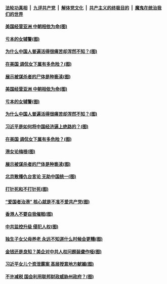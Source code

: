 

####  [法轮功真相](../../../../basic/blob/master/README.md?t=03160001) &nbsp;|&nbsp; [九评共产党](../../../../9ping.md/blob/master/README.md?t=03160001) &nbsp;|&nbsp; [解体党文化](../../../../jtdwh.md/blob/master/README.md?t=03160001)  &nbsp;|&nbsp; [共产主义的终极目的](../../../../gczydzjmd.md/blob/master/README.md?t=03160001) &nbsp;|&nbsp; [魔鬼在统治我们的世界](../../../../mgztzwmdsj.md/blob/master/README.md?t=03160001) 


#### [美国经营亚洲 中朝相依为命(图)](../pages/p4/965573.md?t=03160001) 

#### [亏本的女辅警(图)](../pages/p4/965576.md?t=03160001) 

#### [为什么中国人普遍活得很痛苦却浑然不知？(图)](../pages/p4/965565.md?t=03160001) 

#### [在美国 调侃女下属有多危险？(图)](../pages/p4/965571.md?t=03160001) 

#### [展示被谋杀者的尸体是种亵渎(图)](../pages/p4/965441.md?t=03160001) 



#### [美国经营亚洲 中朝相依为命(图)](../pages/p4/965573.md?t=03160001) 

#### [亏本的女辅警(图)](../pages/p4/965576.md?t=03160001) 

#### [为什么中国人普遍活得很痛苦却浑然不知？(图)](../pages/p4/965565.md?t=03160001) 

#### [习近平是如何将中国经济逼上绝路的？(图)](../pages/p4/965572.md?t=03160001) 

#### [在美国 调侃女下属有多危险？(图)](../pages/p4/965571.md?t=03160001) 


#### [港女论梅根(图)](../pages/p4/965478.md?t=03160001) 

#### [展示被谋杀者的尸体是种亵渎(图)](../pages/p4/965441.md?t=03160001) 

#### [北京散播仇台言论 无助中国统一(图)](../pages/p4/965490.md?t=03160001) 

#### [打针死和不打针死(图)](../pages/p4/965442.md?t=03160001) 

#### [“爱国者治港” 核心就是不准不爱共产党(图)](../pages/p4/965489.md?t=03160001) 

#### [香港人不要自我催眠(图)](../pages/p4/965383.md?t=03160001) 


#### [中共监控升级 侵犯人权(图)](../pages/p4/965403.md?t=03160001) 

#### [独生子女父母养老 永远不知道什么时候会更糟(图)](../pages/p4/965045.md?t=03160001) 

#### [金钱还是良知？美企对中共人权问题装聋作哑(图)](../pages/p4/965386.md?t=03160001) 

#### [习近平女儿个资泄露案 高层授意地方献媚(图)](../pages/p4/965382.md?t=03160001) 

#### [不许减税 国会利用联邦财政威胁州政府？(图)](../pages/p4/965380.md?t=03160001) 

